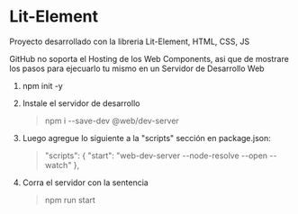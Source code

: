 # Lit-Element
Proyecto desarrollado con la libreria Lit-Element, HTML, CSS, JS

GitHub no soporta el Hosting de los Web Components, asi que de mostrare los pasos para ejecuarlo tu mismo en un Servidor de Desarrollo Web

1. npm init -y
2. Instale el servidor de desarrollo
    > npm i --save-dev @web/dev-server
3. Luego agregue lo siguiente a la "scripts" sección en package.json:    
    > \"scripts": {
    > \"start": "web-dev-server --node-resolve --open --watch"
    > \},
     
4. Corra el servidor con la sentencia 
    > npm run start
